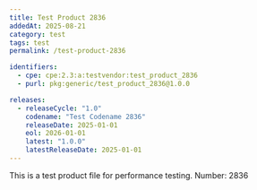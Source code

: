 ```yaml
---
title: Test Product 2836
addedAt: 2025-08-21
category: test
tags: test
permalink: /test-product-2836

identifiers:
  - cpe: cpe:2.3:a:testvendor:test_product_2836
  - purl: pkg:generic/test_product_2836@1.0.0

releases:
  - releaseCycle: "1.0"
    codename: "Test Codename 2836"
    releaseDate: 2025-01-01
    eol: 2026-01-01
    latest: "1.0.0"
    latestReleaseDate: 2025-01-01
---
```


This is a test product file for performance testing. Number: 2836

